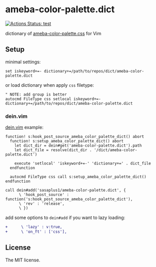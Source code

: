 # ameba-color-palette.dict

[![Actions Status: test](https://github.com/sasaplus1/ameba-color-palette.dict/workflows/test/badge.svg)](https://github.com/sasaplus1/ameba-color-palette.dict/actions?query=workflow%3A"test")

dictionary of [ameba-color-palette.css](https://github.com/openameba/ameba-color-palette.css) for Vim

## Setup

minimal settings:

```vim
set iskeyword+=- dictionary+=/path/to/repos/dict/ameba-color-palette.dict
```

or load dictionary when apply `css` filetype:

```vim
" NOTE: add group is better
autocmd FileType css setlocal iskeyword+=- dictionary+=/path/to/repos/dict/ameba-color-palette.dict
```

### dein.vim

[dein.vim](https://github.com/Shougo/dein.vim) example:

```vim
function! s:hook_post_source_ameba_color_palette_dict() abort
  function! s:setup_ameba_color_palette_dict() abort
    let dict_dir = dein#get('ameba-color-palette.dict').path
    let dict_file = resolve(dict_dir . '/dict/ameba-color-palette.dict')

    execute 'setlocal' 'iskeyword+=-' 'dictionary+=' . dict_file
  endfunction

  autocmd FileType css call s:setup_ameba_color_palette_dict()
endfunction

call dein#add('sasaplus1/ameba-color-palette.dict', {
      \ 'hook_post_source' : function('s:hook_post_source_ameba_color_palette_dict'),
      \ 'rev' : 'release',
      \ })
```

add some options to `dein#add` if you want to lazy loading:

```diff
+      \ 'lazy' : v:true,
+      \ 'on_ft' : ['css'],
```

## License

The MIT license.
